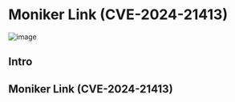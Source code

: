 # Moniker Link (CVE-2024-21413)
![image](https://github.com/user-attachments/assets/e5cc39df-8999-4bb7-bb1a-69917a70e094)
## Intro
## Moniker Link (CVE-2024-21413)
